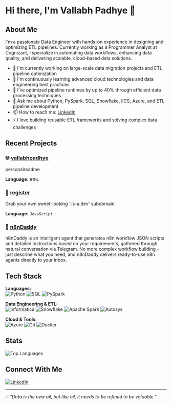 # Hi there, I'm Vallabh Padhye 👋

## About Me
I'm a passionate Data Engineer with hands-on experience in designing and optimizing ETL pipelines. Currently working as a Programmer Analyst at Cognizant, I specialize in automating data workflows, enhancing data quality, and delivering scalable, cloud-based data solutions.

- 🔭 I'm currently working on large-scale data migration projects and ETL pipeline optimization
- 🌱 I'm continuously learning advanced cloud technologies and data engineering best practices
- 💼 I've optimized pipeline runtimes by up to 40% through efficient data processing techniques
- 💬 Ask me about Python, PySpark, SQL, Snowflake, IICS, Azure, and ETL pipeline development
- 📫 How to reach me: [LinkedIn](https://www.linkedin.com/in/vallabhpadhye/)
- ⚡ I love building reusable ETL frameworks and solving complex data challenges

## Recent Projects

<!--START_SECTION:repositories-->
### 🌐 [vallabhpadhye](https://github.com/VallabhPadhye/vallabhpadhye)
personalreadme

**Language:** `HTML` 

### 📜 [register](https://github.com/VallabhPadhye/register)
Grab your own sweet-looking '.is-a.dev' subdomain.

**Language:** `JavaScript` 

### 📁 [n8nDaddy](https://github.com/VallabhPadhye/n8nDaddy)
n8nDaddy is an intelligent agent that generates n8n workflow JSON scripts and detailed instructions based on your requirements, gathered through natural conversation via Telegram. No more complex workflow building - just describe what you need, and n8nDaddy delivers ready-to-use n8n agents directly to your inbox.
<!--END_SECTION:repositories-->

## Tech Stack

**Languages:**  
![Python](https://img.shields.io/badge/-Python-3776AB?style=flat&logo=python&logoColor=white)
![SQL](https://img.shields.io/badge/-SQL-4479A1?style=flat&logo=postgresql&logoColor=white)
![PySpark](https://img.shields.io/badge/-PySpark-E25A1C?style=flat&logo=apache-spark&logoColor=white)

**Data Engineering & ETL:**  
![Informatica](https://img.shields.io/badge/-Informatica-FF4D00?style=flat&logo=informatica&logoColor=white)
![Snowflake](https://img.shields.io/badge/-Snowflake-29B5E8?style=flat&logo=snowflake&logoColor=white)
![Apache Spark](https://img.shields.io/badge/-Apache%20Spark-E25A1C?style=flat&logo=apache-spark&logoColor=white)
![Autosys](https://img.shields.io/badge/-Autosys-0052CC?style=flat&logoColor=white)

**Cloud & Tools:**  
![Azure](https://img.shields.io/badge/-Microsoft%20Azure-0089D6?style=flat&logo=microsoft-azure&logoColor=white)
![Git](https://img.shields.io/badge/-Git-F05032?style=flat&logo=git&logoColor=white)
![Docker](https://img.shields.io/badge/-Docker-2496ED?style=flat&logo=docker&logoColor=white)

## Stats

![Top Languages](https://github-readme-stats.vercel.app/api/top-langs/?username=VallabhPadhye&layout=compact&theme=radical)

## Connect With Me

[![LinkedIn](https://img.shields.io/badge/-LinkedIn-0077B5?style=flat&logo=linkedin&logoColor=white)](https://linkedin.com/in/vallabhpadhye)

---

💡 *"Data is the new oil, but like oil, it needs to be refined to be valuable."*
